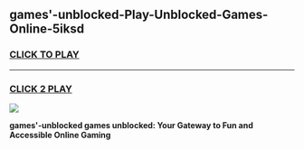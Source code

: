 
## games'-unblocked-Play-Unblocked-Games-Online-5iksd
<h3>
<a href="https://premium76.site?title=games'-unblocked&ref=25A">CLICK TO PLAY</a></h3>
<hr>

<h3>
<a href="https://premium76.site?title=games'-unblocked&ref=25A">CLICK 2 PLAY</a>
  
</h3>

<a href="https://premium76.site?title=games'-unblocked&ref=25A"><img src="https://clearcache.store/games.png"></a>


**games'-unblocked games unblocked: Your Gateway to Fun and Accessible Online Gaming**
